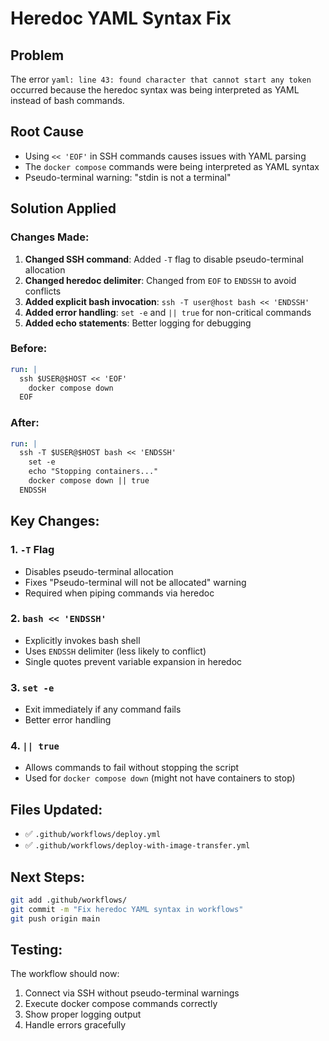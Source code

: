 # Heredoc YAML Syntax Fix

## Problem
The error `yaml: line 43: found character that cannot start any token` occurred because the heredoc syntax was being interpreted as YAML instead of bash commands.

## Root Cause
- Using `<< 'EOF'` in SSH commands causes issues with YAML parsing
- The `docker compose` commands were being interpreted as YAML syntax
- Pseudo-terminal warning: "stdin is not a terminal"

## Solution Applied

### Changes Made:
1. **Changed SSH command**: Added `-T` flag to disable pseudo-terminal allocation
2. **Changed heredoc delimiter**: Changed from `EOF` to `ENDSSH` to avoid conflicts
3. **Added explicit bash invocation**: `ssh -T user@host bash << 'ENDSSH'`
4. **Added error handling**: `set -e` and `|| true` for non-critical commands
5. **Added echo statements**: Better logging for debugging

### Before:
```yaml
run: |
  ssh $USER@$HOST << 'EOF'
    docker compose down
  EOF
```

### After:
```yaml
run: |
  ssh -T $USER@$HOST bash << 'ENDSSH'
    set -e
    echo "Stopping containers..."
    docker compose down || true
  ENDSSH
```

## Key Changes:

### 1. `-T` Flag
- Disables pseudo-terminal allocation
- Fixes "Pseudo-terminal will not be allocated" warning
- Required when piping commands via heredoc

### 2. `bash << 'ENDSSH'`
- Explicitly invokes bash shell
- Uses `ENDSSH` delimiter (less likely to conflict)
- Single quotes prevent variable expansion in heredoc

### 3. `set -e`
- Exit immediately if any command fails
- Better error handling

### 4. `|| true`
- Allows commands to fail without stopping the script
- Used for `docker compose down` (might not have containers to stop)

## Files Updated:
- ✅ `.github/workflows/deploy.yml`
- ✅ `.github/workflows/deploy-with-image-transfer.yml`

## Next Steps:
```bash
git add .github/workflows/
git commit -m "Fix heredoc YAML syntax in workflows"
git push origin main
```

## Testing:
The workflow should now:
1. Connect via SSH without pseudo-terminal warnings
2. Execute docker compose commands correctly
3. Show proper logging output
4. Handle errors gracefully
